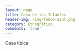 ```yaml
---
layout: page
title: Casa de los Infantes
header-img: /img/fondo-azul.png
category: Etnográfico
comments: 'true'
---
```



Casa típica
